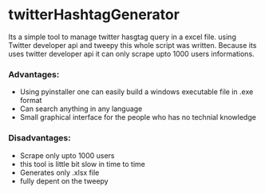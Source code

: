 # twitterHashtagGenerator

Its a simple tool to manage twitter  hasgtag query in a excel file. using Twitter developer api and tweepy  this whole script was written. Because its uses twitter developer api it can only scrape upto 1000 users informations.

### Advantages:
- Using pyinstaller one can easily build a windows executable file in .exe format 
- Can search anything in any language
- Small graphical interface for the people who has no technial knowledge 
### Disadvantages:
- Scrape only upto 1000 users 
- this tool is little bit slow in time to time 
- Generates only .xlsx file 
- fully depent on the tweepy
